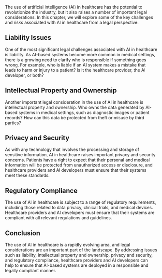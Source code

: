
The use of artificial intelligence (AI) in healthcare has the potential to revolutionize the industry, but it also raises a number of important legal considerations. In this chapter, we will explore some of the key challenges and risks associated with AI in healthcare from a legal perspective.

Liability Issues
----------------

One of the most significant legal challenges associated with AI in healthcare is liability. As AI-based systems become more common in medical settings, there is a growing need to clarify who is responsible if something goes wrong. For example, who is liable if an AI system makes a mistake that leads to harm or injury to a patient? Is it the healthcare provider, the AI developer, or both?

Intellectual Property and Ownership
-----------------------------------

Another important legal consideration in the use of AI in healthcare is intellectual property and ownership. Who owns the data generated by AI-based systems in medical settings, such as diagnostic images or patient records? How can this data be protected from theft or misuse by third parties?

Privacy and Security
--------------------

As with any technology that involves the processing and storage of sensitive information, AI in healthcare raises important privacy and security concerns. Patients have a right to expect that their personal and medical information will be protected from unauthorized access or disclosure, and healthcare providers and AI developers must ensure that their systems meet these standards.

Regulatory Compliance
---------------------

The use of AI in healthcare is subject to a range of regulatory requirements, including those related to data privacy, clinical trials, and medical devices. Healthcare providers and AI developers must ensure that their systems are compliant with all relevant regulations and guidelines.

Conclusion
----------

The use of AI in healthcare is a rapidly evolving area, and legal considerations are an important part of the landscape. By addressing issues such as liability, intellectual property and ownership, privacy and security, and regulatory compliance, healthcare providers and AI developers can help to ensure that AI-based systems are deployed in a responsible and legally compliant manner.

